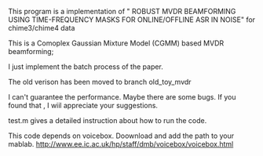This program is a implementation of " ROBUST MVDR BEAMFORMING USING TIME-FREQUENCY MASKS FOR ONLINE/OFFLINE ASR IN NOISE" for chime3/chime4 data

This is a Comoplex Gaussian Mixture Model (CGMM) based MVDR beamforming;

I just implement the batch process of the paper.

The old verison has been moved to branch old_toy_mvdr

I can't guarantee the performance. Maybe there are some bugs. If you found that , I wiil appreciate your suggestions. 

test.m gives a detailed instruction about how to run the code. 

This code depends on voicebox. Doownload and add the path to your mablab. 
http://www.ee.ic.ac.uk/hp/staff/dmb/voicebox/voicebox.html
